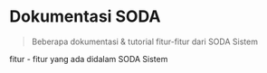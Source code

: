 # Dokumentasi SODA

> Beberapa dokumentasi & tutorial fitur-fitur dari SODA Sistem

fitur - fitur yang ada didalam SODA Sistem